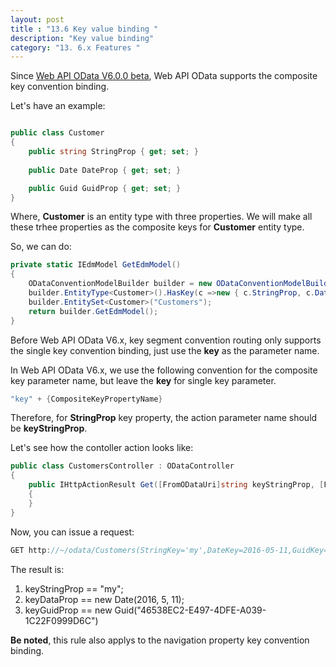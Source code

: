 ```yaml
---
layout: post
title : "13.6 Key value binding "
description: "Key value binding"
category: "13. 6.x Features "
---
```


Since [Web API OData V6.0.0 beta](https://www.nuget.org/packages/Microsoft.AspNet.OData/6.0.0-beta2), Web API OData supports the composite key convention binding.

Let's have an example:

```C#

public class Customer
{
    public string StringProp { get; set; }
	
    public Date DateProp { get; set; }

    public Guid GuidProp { get; set; }
}
```	

Where, **Customer** is an entity type with three properties.
We will make all these trhee properties as the composite keys for **Customer** entity type.

So, we can do:

```C#
private static IEdmModel GetEdmModel()
{
    ODataConventionModelBuilder builder = new ODataConventionModelBuilder();
    builder.EntityType<Customer>().HasKey(c =>new { c.StringProp, c.DateProp, c.GuidProp});
	builder.EntitySet<Customer>("Customers");
	return builder.GetEdmModel();
}	
```	

Before Web API OData V6.x, key segment convention routing only supports the single key convention binding, just use the **key** as the parameter name.

In Web API OData V6.x, we use the following convention for the composite key parameter name, but leave the **key** for single key parameter.

```C#
"key" + {CompositeKeyPropertyName}
```	

Therefore, for **StringProp** key property, the action parameter name should be **keyStringProp**.

Let's see how the contoller action looks like:

```C#
public class CustomersController : ODataController
{
    public IHttpActionResult Get([FromODataUri]string keyStringProp, [FromODataUri]Date keyDateProp, [FromODataUri]Guid keyGuidProp)
    {
    }
}
```	

Now, you can issue a request:

```C#
GET http://~/odata/Customers(StringKey='my',DateKey=2016-05-11,GuidKey=46538EC2-E497-4DFE-A039-1C22F0999D6C)
```	

The result is:

1. keyStringProp == "my";
2. keyDataProp == new Date(2016, 5, 11);
3. keyGuidProp == new Guid("46538EC2-E497-4DFE-A039-1C22F0999D6C")

**Be noted**, this rule also applys to the navigation property key convention binding.

